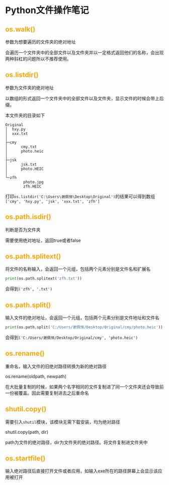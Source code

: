 # Python文件操作笔记

## <font color=orange>os.walk()</font>

参数为想要遍历的文件夹的绝对地址

会遍历一个文件夹中的全部文件以及文件夹并以一定格式返回他们的名称，会出现两种斜杠的问题所以不推荐使用。

## <font color=orange>os.listdir()</font>

参数为文件夹的绝对地址

以数组的形式返回一个文件夹中的全部文件以及文件夹，显示文件的时候会带上后缀。

本文件夹的目录如下

```
Original
│  hxy.py
│  xxx.txt
│  
├─cmy
│      cmy.txt
│      photo.heic
│      
├─jsk
│      jsk.txt
│      photo.HEIC
│      
└─zfh
        photo.jpg
        zfh.HEIC
```

打印`os.listdir('C:\Users\谢佩恒\Desktop\Original')`的结果可以得到数组`['cmy', 'hxy.py', 'jsk', 'xxx.txt', 'zfh']`

## <font color=orange>os.path.isdir()</font>

判断是否为文件夹

需要使用绝对地址，返回true或者false

## <font color=orange>os.path.splitext()</font>

将文件的名称输入，会返回一个元组，包括两个元素分别是文件名和扩展名

```python
print(os.path.splitext('zfh.txt'))
```

会得到`('zfh', '.txt')`

## <font color=orange>os.path.split()</font>

输入文件的绝对地址，会返回一个元组，包括两个元素分别是文件地址和文件名

```python
print(os.path.split('C:/Users/谢佩恒/Desktop/Original/cmy/photo.heic'))
```

会得到`('C:/Users/谢佩恒/Desktop/Original/cmy', 'photo.heic')`

## <font color=orange>os.rename()</font>

重命名，输入文件的旧绝对路径转换为新的绝对路径

os.rename(oldpath, newpath)

在大批量复制的时候，如果两个名字相同的文件复制进了同一个文件夹还会导致前一份被覆盖。因此需要复制进去之后重命名

##  <font color=orange>shutil.copy()</font>

需要引入`shutil`模块，该模块无需下载安装，均为绝对路径

shutil.copy(path, dir)

path为文件的绝对路径，dir为文件夹的绝对路径。将文件复制进文件夹中

## <font color=orange>os.startfile()</font>

输入绝对路径后直接打开文件或者应用，如输入exe所在的路径屏幕上会显示该应用被打开


